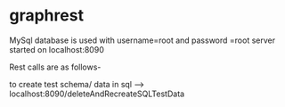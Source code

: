 # graphrest


MySql database is used with username=root and password =root
server started on localhost:8090

Rest calls are as follows-

to create test schema/ data in sql
--> localhost:8090/deleteAndRecreateSQLTestData

